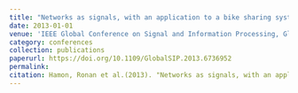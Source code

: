 ```yaml
---
title: "Networks as signals, with an application to a bike sharing system"
date: 2013-01-01
venue: 'IEEE Global Conference on Signal and Information Processing, GlobalSIP'
category: conferences
collection: publications
paperurl: https://doi.org/10.1109/GlobalSIP.2013.6736952
permalink: 
citation: Hamon, Ronan et al.(2013). "Networks as signals, with an application to a bike sharing system". IEEE Global Conference on Signal and Information Processing, GlobalSIP.
---
```


